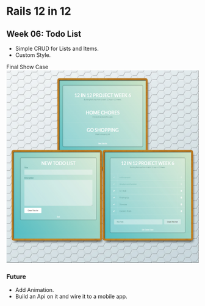 # Rails 12 in 12
## Week 06: Todo List

- Simple CRUD for Lists and Items.
- Custom Style.

Final Show Case
![VIEW](https://github.com/MAshrafM/Rails_12_in_12/blob/master/r06_todo/show.jpg)

### Future
- Add Animation.
- Build an Api on it and wire it to a mobile app.
